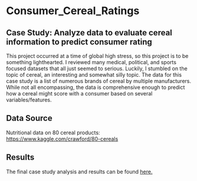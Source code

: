 # Consumer_Cereal_Ratings   

## Case Study: Analyze data to evaluate cereal information to predict consumer rating
This project occurred at a time of global high stress, so this project is to be something lighthearted. I reviewed many medical, political, and sports focused datasets that all just seemed to serious. Luckily, I stumbled on the topic of cereal, an interesting and somewhat silly topic. The data for this case study is a list of numerous brands of cereal by multiple manufacturers. While not all encompassing, the data is comprehensive enough to predict how a cereal might score with a consumer based on several variables/features.  

## Data Source  
Nutritional data on 80 cereal products: https://www.kaggle.com/crawford/80-cereals  

## Results  
The final case study analysis and results can be found [here.](https://github.com/MarcumDoug/Consumer_Cereal_Ratings/blob/main/Case%20Study/Marcum_DSC550_CS_Final.pdf)
